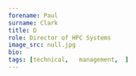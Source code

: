 ```yaml
---
forename: Paul
surname: Clark
title: D
role: Director of HPC Systems
image_src: null.jpg
bio: 
tags: [technical,   management,  ] 
---
```

